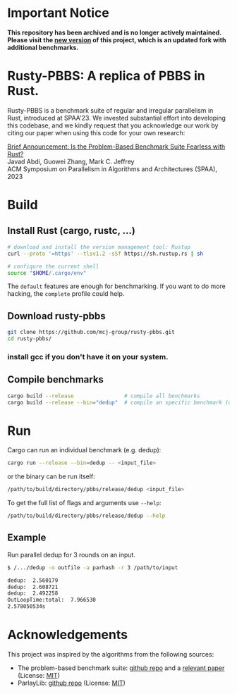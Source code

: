 # Important Notice

**This repository has been archived and is no longer actively maintained. Please visit the [new version](https://github.com/mcj-group/rpb) of this project, which is an updated fork with additional benchmarks.**


# Rusty-PBBS: A replica of PBBS in Rust.

Rusty-PBBS is a benchmark suite of regular and irregular parallelism in Rust,
introduced at SPAA'23.
We invested substantial effort into developing this codebase,
and we kindly request that you acknowledge our work
by citing our paper when using this code for your own research:

[Brief Announcement: Is the Problem-Based Benchmark Suite Fearless with Rust?](https://doi.org/10.1145/3558481.3591313)<br>
Javad Abdi, Guowei Zhang, Mark C. Jeffrey<br>
ACM Symposium on Parallelism in Algorithms and Architectures (SPAA), 2023


# Build

## Install Rust (cargo, rustc, ...)

```bash
# download and install the version management tool: Rustup
curl --proto '=https' --tlsv1.2 -sSf https://sh.rustup.rs | sh

# confiqure the current shell
source "$HOME/.cargo/env"
```

The `default` features are enough for benchmarking.
If you want to do more hacking, the `complete` profile could help.

## Download rusty-pbbs

```bash
git clone https://github.com/mcj-group/rusty-pbbs.git
cd rusty-pbbs/
```

### install gcc if you don't have it on your system.

## Compile benchmarks

```bash
cargo build --release                # compile all benchmarks
cargo build --release --bin="dedup"  # compile an specific benchmark (dedup)
```

# Run
Cargo can run an individual benchmark (e.g. dedup):
```bash
cargo run --release --bin=dedup -- <input_file>
```
or the binary can be run itself:
```bash
/path/to/build/directory/pbbs/release/dedup <input_file>
```

To get the full list of flags and arguments use `--help`:
```bash
/path/to/build/directory/pbbs/release/dedup --help
```

## Example

Run parallel dedup for 3 rounds on an input.
```bash
$ /.../dedup -o outfile -a parhash -r 3 /path/to/input

dedup:	2.560179
dedup:	2.608721
dedup:	2.492258
OutLoopTime:total:	7.966530
2.578050534s
```

# Acknowledgements

This project was inspired by the algorithms from the following sources:

- The problem-based benchmark suite: [github repo](https://github.com/cmuparlay/pbbsbench) and a [relevant paper](https://dl.acm.org/doi/10.1145/3503221.3508422) (License: [MIT](https://github.com/cmuparlay/pbbsbench/blob/master/LICENSE))
- ParlayLib: [github repo](https://github.com/cmuparlay/parlaylib) (License: [MIT](https://github.com/cmuparlay/parlaylib/blob/master/LICENSE))
